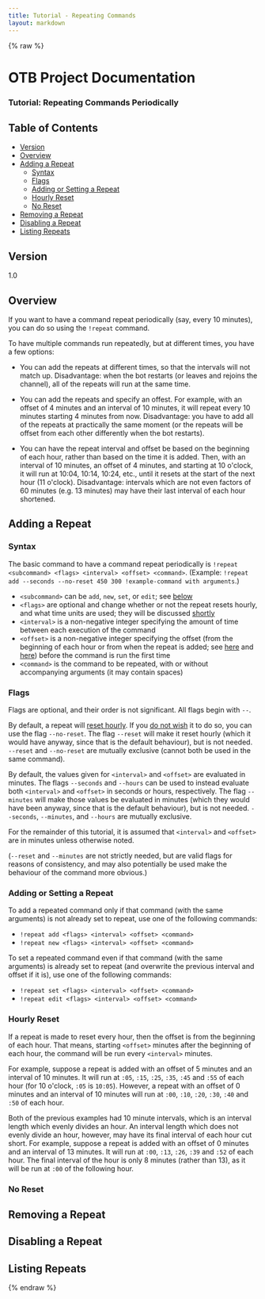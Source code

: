 ```yaml
---
title: Tutorial - Repeating Commands
layout: markdown
---
```


{% raw %}

# OTB Project Documentation

### Tutorial: Repeating Commands Periodically

## Table of Contents

- [Version](#version)
- [Overview](#overview)
- [Adding a Repeat](#adding-a-repeat)
  - [Syntax](#syntax)
  - [Flags](#flags)
  - [Adding or Setting a Repeat](#adding-or-setting-a-repeat)
  - [Hourly Reset](#hourly-reset)
  - [No Reset](#no-reset)
- [Removing a Repeat](#removing-a-repeat)
- [Disabling a Repeat](#disabling-a-repeat)
- [Listing Repeats](#listing-repeats)

## Version

1.0

## Overview

If you want to have a command repeat periodically (say, every 10 minutes), you can do so using the `!repeat` command.

To have multiple commands run repeatedly, but at different times, you have a few options:

 - You can add the repeats at different times, so that the intervals will not match up.
   Disadvantage: when the bot restarts (or leaves and rejoins the channel), all of the repeats will run at the same time.

 - You can add the repeats and specify an offest. For example, with an offset of 4 minutes and an interval of 10 minutes, it will repeat every 10 minutes starting 4 minutes from now.
   Disadvantage: you have to add all of the repeats at practically the same moment (or the repeats will be offset from each other differently when the bot restarts).

 - You can have the repeat interval and offset be based on the beginning of each hour, rather than based on the time it is added. Then, with an interval of 10 minutes, an offset of 4 minutes, and starting at 10 o'clock, it will run at 10:04, 10:14, 10:24, etc., until it resets at the start of the next hour (11 o'clock).
   Disadvantage: intervals which are not even factors of 60 minutes (e.g. 13 minutes) may have their last interval of each hour shortened.

## Adding a Repeat

### Syntax

The basic command to have a command repeat periodically is `!repeat <subcommand> <flags> <interval> <offset> <command>`. (Example: `!repeat add --seconds --no-reset 450 300 !example-command with arguments`.)

 - `<subcommand>` can be `add`, `new`, `set`, or `edit`; see [below](#adding-or-setting-a-repeat)
 - `<flags>` are optional and change whether or not the repeat resets hourly, and what time units are used; they will be discussed [shortly](#flags)
 - `<interval>` is a non-negative integer specifying the amount of time between each execution of the command
 - `<offset>` is a non-negative integer specifying the offset (from the beginning of each hour or from when the repeat is added; see [here](#hourly-reset) and [here](#no-reset)) before the command is run the first time
 - `<command>` is the command to be repeated, with or without accompanying arguments (it may contain spaces)

### Flags

Flags are optional, and their order is not significant. All flags begin with `--`.

By default, a repeat will [reset hourly](#hourly-reset). If you [do not wish](#no-reset) it to do so, you can use the flag `--no-reset`. The flag `--reset` will make it reset hourly (which it would have anyway, since that is the default behaviour), but is not needed. `--reset` and `--no-reset` are mutually exclusive (cannot both be used in the same command).

By default, the values given for `<interval>` and `<offset>` are evaluated in minutes. The flags `--seconds` and `--hours` can be used to instead evaluate both `<interval>` and `<offset>` in seconds or hours, respectively. The flag `--minutes` will make those values be evaluated in minutes (which they would have been anyway, since that is the default behaviour), but is not needed. `--seconds`, `--minutes`, and `--hours` are mutually exclusive.

For the remainder of this tutorial, it is assumed that `<interval>` and `<offset>` are in minutes unless otherwise noted.

(`--reset` and `--minutes` are not strictly needed, but are valid flags for reasons of consistency, and may also potentially be used make the behaviour of the command more obvious.)

### Adding or Setting a Repeat

To add a repeated command only if that command (with the same arguments) is not already set to repeat, use one of the following commands:

 - `!repeat add <flags> <interval> <offset> <command>`
 - `!repeat new <flags> <interval> <offset> <command>`

To set a repeated command even if that command (with the same arguments) is already set to repeat (and overwrite the previous interval and offset if it is), use one of the following commands:

 - `!repeat set <flags> <interval> <offset> <command>`
 - `!repeat edit <flags> <interval> <offset> <command>`

### Hourly Reset

If a repeat is made to reset every hour, then the offset is from the beginning of each hour. That means, starting `<offset>` minutes after the beginning of each hour, the command will be run every `<interval>` minutes.

For example, suppose a repeat is added with an offset of 5 minutes and an interval of 10 minutes. It will run at `:05`, `:15`, `:25`, `:35`, `:45` and `:55` of each hour (for 10 o'clock, `:05` is `10:05`). However, a repeat with an offset of 0 minutes and an interval of 10 minutes will run at `:00`, `:10`, `:20`, `:30`, `:40` and `:50` of each hour.

Both of the previous examples had 10 minute intervals, which is an interval length which evenly divides an hour. An interval length which does not evenly divide an hour, however, may have its final interval of each hour cut short. For example, suppose a repeat is added with an offset of 0 minutes and an interval of 13 minutes. It will run at `:00`, `:13`, `:26`, `:39` and `:52` of each hour. The final interval of the hour is only 8 minutes (rather than 13), as it will be run at `:00` of the following hour.

### No Reset

## Removing a Repeat

## Disabling a Repeat

## Listing Repeats

{% endraw %}
